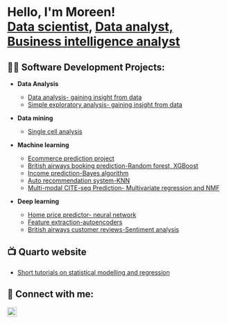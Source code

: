 <h1>Hello, I'm Moreen! <br/><a href="https://github.com/moreen19">Data scientist</a>, <a href="https://www.linkedin.com/in/moreenisichi/">Data analyst, Business intelligence analyst</a></h1>

<h2>👨‍💻 Software Development Projects:</h2>

- <b>Data Analysis</b>
  - [Data analysis- gaining insight from data](https://github.com/moreen19/Data-analysis-of-Hypoxia-on-lake-Buoy)
  - [Simple exploratory analysis- gaining insight from data](https://github.com/moreen19/Exploratory-data-analysis)
    
- <b>Data mining</b>
  - [Single cell analysis](https://github.com/moreen19/Data-mining-Single-cell-analysis)
- <b>Machine learning</b>
  - [Ecommerce prediction project](https://github.com/moreen19/Linear-Regression)
  - [British airways booking prediction-Random forest, XGBoost](https://github.com/moreen19/Linear-Regression)
  - [Income prediction-Bayes algorithm](https://github.com/moreen19/Income-prediction-using-bayes-algorithm)
  - [Auto recommendation system-KNN](https://github.com/moreen19/Kaggle-ML-auto-complete-recommeder-challange-using-KNN)
  - [Multi-modal CITE-seq Prediction- Multivariate regression and NMF](https://github.com/moreen19/Kaggle-Multi-modal-CITE-seq-Prediction-ML-project)
    
- <b>Deep learning</b>
  - [Home price predictor- neural network](https://github.com/moreen19/RealHomePrice)
  - [Feature extraction-autoencoders](https://github.com/moreen19/autoencoders-for-nmist-data-prediction-from-scratch-in-numpy-only)
  - [British airways customer reviews-Sentiment analysis](https://github.com/moreen19/Sentiment-analysis-British-airways)


<h2>📺 Quarto website</h2>

- [Short tutorials on statistical modelling and regression](https://quartopub.com/sites/moe/sta631-portfolio)


<h2> 🤳 Connect with me:</h2>

[<img align="left" alt="moreenisichi | LinkedIn" width="22px" src="https://cdn.jsdelivr.net/npm/simple-icons@v3/icons/linkedin.svg" />][linkedin]



[linkedin]: https://linkedin.com/in/moreenisichi

<!--
**moreen19/moree19** is a ✨ _special_ ✨ repository because its `README.md` (this file) appears on your GitHub profile.

Here are some ideas to get you started:

- 🔭 I’m currently working on ...
- 🌱 I’m currently learning ...
- 👯 I’m looking to collaborate on ...
- 🤔 I’m looking for help with ...
- 💬 Ask me about ...
- 📫 How to reach me: ...
- 😄 Pronouns: ...
- ⚡ Fun fact: ...
-->
